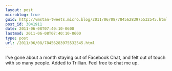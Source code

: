 ```yaml
---
layout: post
microblog: true
guid: http://vmstan-tweets.micro.blog/2011/06/08/78456283975532545.html
post_id: 3041911
date: 2011-06-08T07:40:10-0600
lastmod: 2011-06-08T07:40:10-0600
type: post
url: /2011/06/08/78456283975532545.html
---
```

I've gone about a month staying out of Facebook Chat, and felt out of touch with so many people. Added to Trillian. Feel free to chat me up.
